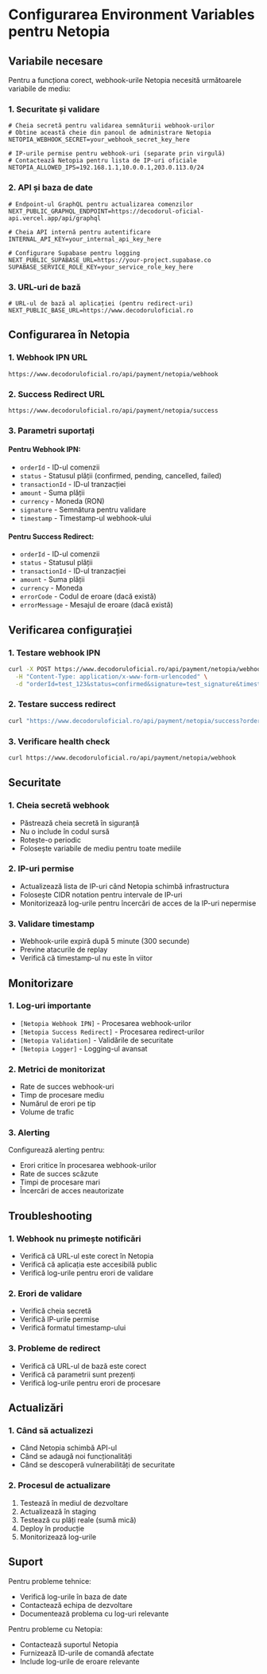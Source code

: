 # Configurarea Environment Variables pentru Netopia

## Variabile necesare

Pentru a funcționa corect, webhook-urile Netopia necesită următoarele variabile de mediu:

### 1. Securitate și validare

```env
# Cheia secretă pentru validarea semnăturii webhook-urilor
# Obtine această cheie din panoul de administrare Netopia
NETOPIA_WEBHOOK_SECRET=your_webhook_secret_key_here

# IP-urile permise pentru webhook-uri (separate prin virgulă)
# Contactează Netopia pentru lista de IP-uri oficiale
NETOPIA_ALLOWED_IPS=192.168.1.1,10.0.0.1,203.0.113.0/24
```

### 2. API și baza de date

```env
# Endpoint-ul GraphQL pentru actualizarea comenzilor
NEXT_PUBLIC_GRAPHQL_ENDPOINT=https://decodorul-oficial-api.vercel.app/api/graphql

# Cheia API internă pentru autentificare
INTERNAL_API_KEY=your_internal_api_key_here

# Configurare Supabase pentru logging
NEXT_PUBLIC_SUPABASE_URL=https://your-project.supabase.co
SUPABASE_SERVICE_ROLE_KEY=your_service_role_key_here
```

### 3. URL-uri de bază

```env
# URL-ul de bază al aplicației (pentru redirect-uri)
NEXT_PUBLIC_BASE_URL=https://www.decodoruloficial.ro
```

## Configurarea în Netopia

### 1. Webhook IPN URL
```
https://www.decodoruloficial.ro/api/payment/netopia/webhook
```

### 2. Success Redirect URL
```
https://www.decodoruloficial.ro/api/payment/netopia/success
```

### 3. Parametri suportați

#### Pentru Webhook IPN:
- `orderId` - ID-ul comenzii
- `status` - Statusul plății (confirmed, pending, cancelled, failed)
- `transactionId` - ID-ul tranzacției
- `amount` - Suma plății
- `currency` - Moneda (RON)
- `signature` - Semnătura pentru validare
- `timestamp` - Timestamp-ul webhook-ului

#### Pentru Success Redirect:
- `orderId` - ID-ul comenzii
- `status` - Statusul plății
- `transactionId` - ID-ul tranzacției
- `amount` - Suma plății
- `currency` - Moneda
- `errorCode` - Codul de eroare (dacă există)
- `errorMessage` - Mesajul de eroare (dacă există)

## Verificarea configurației

### 1. Testare webhook IPN

```bash
curl -X POST https://www.decodoruloficial.ro/api/payment/netopia/webhook \
  -H "Content-Type: application/x-www-form-urlencoded" \
  -d "orderId=test_123&status=confirmed&signature=test_signature&timestamp=$(date +%s)"
```

### 2. Testare success redirect

```bash
curl "https://www.decodoruloficial.ro/api/payment/netopia/success?orderId=test_123&status=confirmed"
```

### 3. Verificare health check

```bash
curl https://www.decodoruloficial.ro/api/payment/netopia/webhook
```

## Securitate

### 1. Cheia secretă webhook

- Păstrează cheia secretă în siguranță
- Nu o include în codul sursă
- Rotește-o periodic
- Folosește variabile de mediu pentru toate mediile

### 2. IP-uri permise

- Actualizează lista de IP-uri când Netopia schimbă infrastructura
- Folosește CIDR notation pentru intervale de IP-uri
- Monitorizează log-urile pentru încercări de acces de la IP-uri nepermise

### 3. Validare timestamp

- Webhook-urile expiră după 5 minute (300 secunde)
- Previne atacurile de replay
- Verifică că timestamp-ul nu este în viitor

## Monitorizare

### 1. Log-uri importante

- `[Netopia Webhook IPN]` - Procesarea webhook-urilor
- `[Netopia Success Redirect]` - Procesarea redirect-urilor
- `[Netopia Validation]` - Validările de securitate
- `[Netopia Logger]` - Logging-ul avansat

### 2. Metrici de monitorizat

- Rate de succes webhook-uri
- Timp de procesare mediu
- Numărul de erori pe tip
- Volume de trafic

### 3. Alerting

Configurează alerting pentru:
- Erori critice în procesarea webhook-urilor
- Rate de succes scăzute
- Timpi de procesare mari
- Încercări de acces neautorizate

## Troubleshooting

### 1. Webhook nu primește notificări

- Verifică că URL-ul este corect în Netopia
- Verifică că aplicația este accesibilă public
- Verifică log-urile pentru erori de validare

### 2. Erori de validare

- Verifică cheia secretă
- Verifică IP-urile permise
- Verifică formatul timestamp-ului

### 3. Probleme de redirect

- Verifică că URL-ul de bază este corect
- Verifică că parametrii sunt prezenți
- Verifică log-urile pentru erori de procesare

## Actualizări

### 1. Când să actualizezi

- Când Netopia schimbă API-ul
- Când se adaugă noi funcționalități
- Când se descoperă vulnerabilități de securitate

### 2. Procesul de actualizare

1. Testează în mediul de dezvoltare
2. Actualizează în staging
3. Testează cu plăți reale (sumă mică)
4. Deploy în producție
5. Monitorizează log-urile

## Suport

Pentru probleme tehnice:
- Verifică log-urile în baza de date
- Contactează echipa de dezvoltare
- Documentează problema cu log-uri relevante

Pentru probleme cu Netopia:
- Contactează suportul Netopia
- Furnizează ID-urile de comandă afectate
- Include log-urile de eroare relevante
